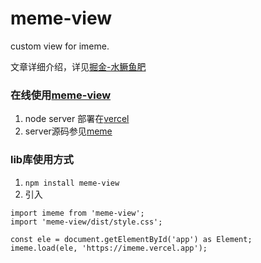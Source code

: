# meme-view
custom view for imeme.

文章详细介绍，详见[掘金-水鳜鱼肥](https://juejin.cn/post/7018395454962401288)

### 在线使用[meme-view](https://fuchunhui.github.io/meme-view/)

1. node server 部署在[vercel](https://vercel.com/)
2. server源码参见[meme](https://github.com/fuchunhui/meme)

### lib库使用方式
1. `npm install meme-view`
2. 引入

```
import imeme from 'meme-view';
import 'meme-view/dist/style.css';

const ele = document.getElementById('app') as Element;
imeme.load(ele, 'https://imeme.vercel.app');
```
